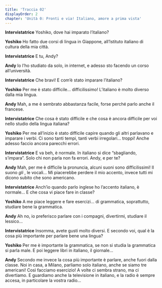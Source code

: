 ```yaml
---
title: 'Traccia 02'
displayOrder: 2
chapter: 'Unità 0: Pronti e via! Italiano, amore a prima vista'
---
```


**Intervistatrice** Yoshiko, dove hai imparato l’italiano?

**Yoshiko** Ho fatto due corsi di lingua in Giappone, all’Istituto italiano di cultura della mia città.

**Intervistatrice** E tu, Andy?

**Andy** Io l’ho studiato da solo, in internet, e adesso sto facendo un corso all’università.

**Intervistatrice** Che bravi! E com’è stato imparare l’italiano?

**Yoshiko** Per me è stato difficile... difficilissimo! L’italiano è molto diverso dalla mia lingua.

**Andy** Mah, a me è sembrato abbastanza facile, forse perché parlo anche il francese.

**Intervistatrice** Che cosa è stato difficile e che cosa è ancora difficile per voi nello studio della lingua italiana?

**Yoshiko** Per me all’inizio è stato difficile capire quando gli altri parlavano e imparare i verbi. Ci sono tanti tempi, tanti verbi irregolari... troppi! Anche adesso faccio ancora parecchi errori.

**Intervistatrice** E va beh, è normale. In italiano si dice “sbagliando, s’impara”. Solo chi non parla non fa errori. Andy, e per te?

**Andy** Mah, per me è difficile la pronuncia, alcuni suoni sono difficilissimi! Il suono _gli_ , le vocali... Mi piacerebbe perdere il mio accento, invece tutti mi dicono subito che sono americano.

**Intervistatrice** Anch’io quando parlo inglese ho l’accento italiano, è normale... E che cosa vi piace fare in classe?

**Yoshiko** A me piace leggere e fare esercizi... di grammatica, soprattutto, studiare bene la grammatica.

**Andy** Ah no, io preferisco parlare con i compagni, divertirmi, studiare il lessico...

**Intervistatrice** Insomma, avete gusti molto diversi. E secondo voi, qual è la cosa più importante per parlare bene una lingua?

**Yoshiko** Per me è importante la grammatica, se non si studia la grammatica si parla male. E poi leggere libri in italiano, il giornale...

**Andy** Secondo me invece la cosa più importante è parlare, anche fuori dalla classe. Noi in casa, a Milano, parliamo solo italiano, anche se siamo tre americani! Così facciamo esercizio! A volte ci sembra strano, ma ci divertiamo. E guardiamo anche la televisione in italiano, e la radio è sempre accesa, in particolare la vostra radio...
